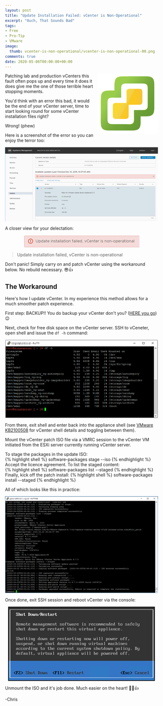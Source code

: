 ```yaml
---
layout: post
title: "Update Installation Failed: vCenter is Non-Operational" 
excerpt: "Ouch, That Sounds Bad"
tags: 
- Free
- Pro-Tip
- VMware
image:
  thumb: vcenter-is-non-operational/vcenter-is-non-operational-00.png
comments: true
date: 2020-05-06T00:00:00+00:00
---
```

<img style="float: right; margin: 0px 0px 10px 10px;" alt="Old vSphere Logo" src="/images/vcenter-is-non-operational/vcenter-is-non-operational-00.png">
Patching lab and production vCenters this fault often pops up and every time it does it does give me the one of those terrible heart stopping moments. 

You'd think with an error this bad, it would be the end of your vCenter server, time to start looking round for some vCenter installation files right?

Wrong! (phew)

Here is a screenshot of the error so you can enjoy the terror too:

<img style="display: block; margin-left: auto; margin-right: auto;" alt="OMG!" src="/images/vcenter-is-non-operational/vcenter-is-non-operational-01.png">

A closer view for your delectation:

<img style="display: block; margin-left: auto; margin-right: auto;" alt="OMG! Close Up" src="/images/vcenter-is-non-operational/vcenter-is-non-operational-02.png">

> Update installation failed, vCenter is non-operational

Don't panic! Simply carry on and patch vCenter using the workaround below. No rebuild necessary. :sunglasses::thumbsup: 

## The Workaround
Here's how I update vCenter.  In my experience this method allows for a much smoother patch experience.

First step: BACKUP!! You do backup your vCenter don't you? ([HERE you go](https://docs.vmware.com/en/VMware-vSphere/6.7/com.vmware.vcenter.install.doc/GUID-3EAED005-B0A3-40CF-B40D-85AD247D7EA4.html)) :wink:

Next, check for free disk space on the vCenter server.  SSH to vCeneter, open shell and issue the `df -h` command:

<img style="display: block; margin-left: auto; margin-right: auto;" alt="vC df -h" src="/images/vcenter-is-non-operational/vcenter-is-non-operational-03.png">

From there, exit shell and enter back into the appliance shell (see [VMware KB2100508](https://kb.vmware.com/s/article/2100508) for vCenter shell details and toggling between them).

Mount the vCenter patch ISO file via a VMRC session to the vCenter VM initiated from the ESXi server currently running vCenter server.

To stage the packages in the update ISO:<br>
{% highlight shell %}
software-packages stage --iso
{% endhighlight %}
Accept the licence agreement. To list the staged content:<br>
{% highlight shell %}
software-packages list --staged
{% endhighlight %}
Finally, kick off the patch install: 
{% highlight shell %}
software-packages install --staged
{% endhighlight %}

All of which looks like this in practice:

<img style="display: block; margin-left: auto; margin-right: auto;" alt="Patching vC" src="/images/vcenter-is-non-operational/vcenter-is-non-operational-04.png">

Once done, exit SSH session and reboot vCenter via the console:

<img style="display: block; margin-left: auto; margin-right: auto;" alt="Reboot vC" src="/images/vcenter-is-non-operational/vcenter-is-non-operational-05.png">

Unmount the ISO and it's job done.  Much easier on the heart! :sparkling_heart::sunglasses::thumbsup:

-Chris